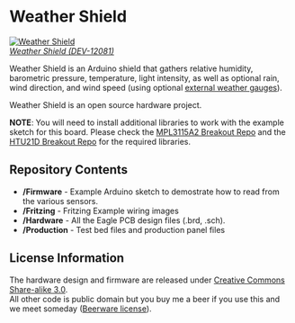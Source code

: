 Weather Shield
=======

[![Weather Shield](https://dlnmh9ip6v2uc.cloudfront.net/images/products/1/2/0/8/1/12081-06.jpg)  
*Weather Shield (DEV-12081)*](https://www.sparkfun.com/products/12081)

Weather Shield is an Arduino shield that gathers relative humidity, barometric pressure, temperature, light intensity, as well as optional rain, wind direction, and wind speed (using optional [external weather gauges](https://www.sparkfun.com/products/8942)).

Weather Shield is an open source hardware project.

**NOTE**: You will need to install additional libraries to work with the example sketch for this board. Please check the [MPL3115A2 Breakout Repo](https://github.com/sparkfun/MPL3115A2_Breakout) and the [HTU21D Breakout Repo](https://github.com/sparkfun/HTU21D_Breakout) for the required libraries.  

Repository Contents
------------------

* **/Firmware** - Example Arduino sketch to demostrate how to read from the various sensors.
* **/Fritzing** - Fritzing Example wiring images
* **/Hardware** - All the Eagle PCB design files (.brd, .sch).
* **/Production** - Test bed files and production panel files

License Information
-------------------

The hardware design and firmware are released under [Creative Commons Share-alike 3.0](http://creativecommons.org/licenses/by-sa/3.0/).  
All other code is public domain but you buy me a beer if you use this and we meet someday ([Beerware license](http://en.wikipedia.org/wiki/Beerware)).
 
